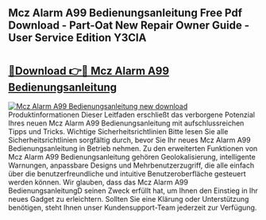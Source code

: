 ## Mcz Alarm A99 Bedienungsanleitung Free Pdf Download - Part-Oat New Repair Owner Guide - User Service Edition Y3ClA

# <h2><a href="http://df0mdd.blite.top/?on=Mcz+Alarm+A99+Bedienungsanleitung">🔗Download 👉🔴 Mcz Alarm A99 Bedienungsanleitung</a></h2>

[![Mcz Alarm A99 Bedienungsanleitung new download](https://i.imgur.com/lujVjoI.png)](http://df0mdd.blite.top/?on=Mcz+Alarm+A99+Bedienungsanleitung)
Produktinformationen Dieser Leitfaden erschließt das verborgene Potenzial Ihres neuen Mcz Alarm A99 Bedienungsanleitung mit aufschlussreichen Tipps und Tricks. Wichtige Sicherheitsrichtlinien Bitte lesen Sie alle Sicherheitsrichtlinien sorgfältig durch, bevor Sie Ihr neues Mcz Alarm A99 Bedienungsanleitung in Betrieb nehmen. Zu den erweiterten Funktionen von Mcz Alarm A99 Bedienungsanleitung gehören Geolokalisierung, intelligente Warnungen, anpassbare Designs und Mehrbenutzerzugriff, die alle einfach über die benutzerfreundliche und intuitive Benutzeroberfläche gesteuert werden können. Wir glauben, dass das Mcz Alarm A99 BedienungsanleitungD seinen Zweck erfüllt hat, um Ihnen den Einstieg in Ihr neues Gadget zu erleichtern. Sollten Sie eine Klärung oder Unterstützung benötigen, steht Ihnen unser Kundensupport-Team jederzeit zur Verfügung.

